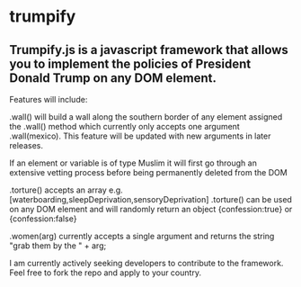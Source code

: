 # trumpify
<h2>Trumpify.js is a javascript framework that allows you to implement the policies of President Donald Trump on any DOM element.</h2>

Features will include: 


.wall() will build a wall along the southern border of any element assigned the .wall() method which currently only accepts one argument .wall(mexico). This feature will be updated with new arguments in later releases.

If an element or variable is of type Muslim it will first go through an extensive vetting process before being permanently deleted from the DOM

.torture() accepts an array e.g. [waterboarding,sleepDeprivation,sensoryDeprivation] .torture() can be used on any DOM element and will randomly return an object {confession:true} or {confession:false}

.women(arg) currently accepts a single argument and returns the string "grab them by the " + arg;

I am currently actively seeking developers to contribute to the framework. Feel free to fork the repo and apply to your country.




